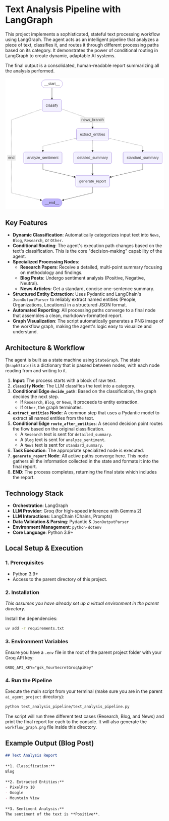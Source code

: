 # Text Analysis Pipeline with LangGraph

This project implements a sophisticated, stateful text processing workflow using LangGraph. The agent acts as an intelligent pipeline that analyzes a piece of text, classifies it, and routes it through different processing paths based on its category. It demonstrates the power of conditional routing in LangGraph to create dynamic, adaptable AI systems.

The final output is a consolidated, human-readable report summarizing all the analysis performed.

![Workflow Graph](./workflow_graph.png)

## Key Features

-   **Dynamic Classification**: Automatically categorizes input text into `News`, `Blog`, `Research`, or `Other`.
-   **Conditional Routing**: The agent's execution path changes based on the text's classification. This is the core "decision-making" capability of the agent.
-   **Specialized Processing Nodes**:
    -   **Research Papers**: Receive a detailed, multi-point summary focusing on methodology and findings.
    -   **Blog Posts**: Undergo sentiment analysis (Positive, Negative, Neutral).
    -   **News Articles**: Get a standard, concise one-sentence summary.
-   **Structured Entity Extraction**: Uses Pydantic and LangChain's `JsonOutputParser` to reliably extract named entities (People, Organizations, Locations) in a structured JSON format.
-   **Automated Reporting**: All processing paths converge to a final node that assembles a clean, markdown-formatted report.
-   **Graph Visualization**: The script automatically generates a PNG image of the workflow graph, making the agent's logic easy to visualize and understand.

## Architecture & Workflow

The agent is built as a state machine using `StateGraph`. The state (`GraphState`) is a dictionary that is passed between nodes, with each node reading from and writing to it.

1.  **Input**: The process starts with a block of raw text.
2.  **`classify` Node**: The LLM classifies the text into a category.
3.  **Conditional Edge `decide_path`**: Based on the classification, the graph decides the next step.
    -   If `Research`, `Blog`, or `News`, it proceeds to entity extraction.
    -   If `Other`, the graph terminates.
4.  **`extract_entities` Node**: A common step that uses a Pydantic model to extract all named entities from the text.
5.  **Conditional Edge `route_after_entities`**: A second decision point routes the flow based on the original classification.
    -   A `Research` text is sent for `detailed_summary`.
    -   A `Blog` text is sent for `analyze_sentiment`.
    -   A `News` text is sent for `standard_summary`.
6.  **Task Execution**: The appropriate specialized node is executed.
7.  **`generate_report` Node**: All active paths converge here. This node gathers all the information collected in the state and formats it into the final report.
8.  **END**: The process completes, returning the final state which includes the report.

## Technology Stack

-   **Orchestration**: LangGraph
-   **LLM Provider**: Groq (for high-speed inference with Gemma 2)
-   **LLM Interactions**: LangChain (Chains, Prompts)
-   **Data Validation & Parsing**: Pydantic & `JsonOutputParser`
-   **Environment Management**: `python-dotenv`
-   **Core Language**: Python 3.9+

## Local Setup & Execution

### 1. Prerequisites
-   Python 3.9+
-   Access to the parent directory of this project.

### 2. Installation
*This assumes you have already set up a virtual environment in the parent directory.*

Install the dependencies:
```bash
uv add -r requirements.txt
```

### 3. Environment Variables
Ensure you have a `.env` file in the root of the parent project folder with your Groq API key:
```
GROQ_API_KEY="gsk_YourSecretGroqApiKey"
```

### 4. Run the Pipeline
Execute the main script from your terminal (make sure you are in the parent `ai_agent_project` directory):
```bash
python text_analysis_pipeline/text_analysis_pipeline.py
```

The script will run three different test cases (Research, Blog, and News) and print the final report for each to the console. It will also generate the `workflow_graph.png` file inside this directory.

## Example Output (Blog Post)

```markdown
## Text Analysis Report

**1. Classification:**
Blog

**2. Extracted Entities:**
- PixelPro 10
- Google
- Mountain View

**3. Sentiment Analysis:**
The sentiment of the text is **Positive**.
```